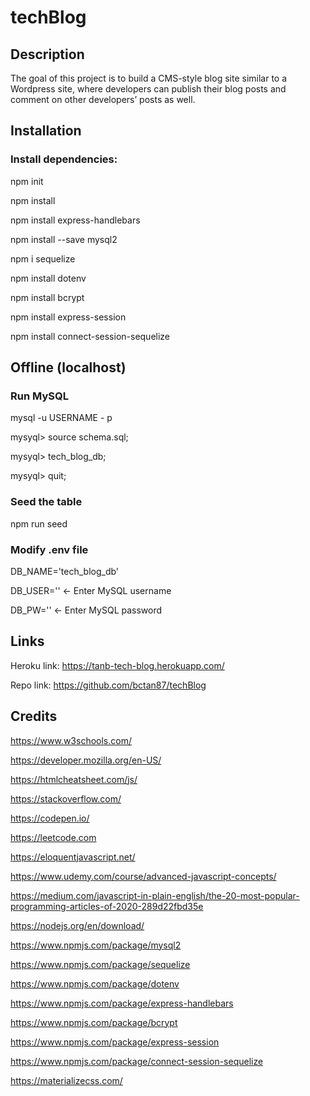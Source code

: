 # techBlog

## Description
The goal of this project is to build a CMS-style blog site similar to a Wordpress site, where developers can publish their blog posts and comment on other developers’ posts as well.

## Installation

### Install dependencies:

npm init

npm install

npm install express-handlebars

npm install --save mysql2

npm i sequelize

npm install dotenv

npm install bcrypt

npm install express-session

npm install connect-session-sequelize

## Offline (localhost)

### Run MySQL

mysql -u USERNAME - p 

mysyql> source schema.sql; 

mysyql> tech_blog_db;

mysyql> quit;

### Seed the table

npm run seed

### Modify .env file

DB_NAME='tech_blog_db'

DB_USER='' <- Enter MySQL username

DB_PW='' <- Enter MySQL password

## Links

Heroku link: https://tanb-tech-blog.herokuapp.com/

Repo link: https://github.com/bctan87/techBlog

## Credits 

https://www.w3schools.com/

https://developer.mozilla.org/en-US/

https://htmlcheatsheet.com/js/

https://stackoverflow.com/

https://codepen.io/

https://leetcode.com

https://eloquentjavascript.net/

https://www.udemy.com/course/advanced-javascript-concepts/

https://medium.com/javascript-in-plain-english/the-20-most-popular-programming-articles-of-2020-289d22fbd35e

https://nodejs.org/en/download/

https://www.npmjs.com/package/mysql2

https://www.npmjs.com/package/sequelize

https://www.npmjs.com/package/dotenv

https://www.npmjs.com/package/express-handlebars

https://www.npmjs.com/package/bcrypt

https://www.npmjs.com/package/express-session

https://www.npmjs.com/package/connect-session-sequelize

https://materializecss.com/ 